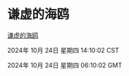 # 谦虚的海鸥
[谦虚的海鸥](http://219.139.199.238:56308/qxdho/course/base/hotlink/index.php)

2024年 10月 24日 星期四 14:10:02 CST

2024年 10月 24日 星期四 06:10:02 GMT

